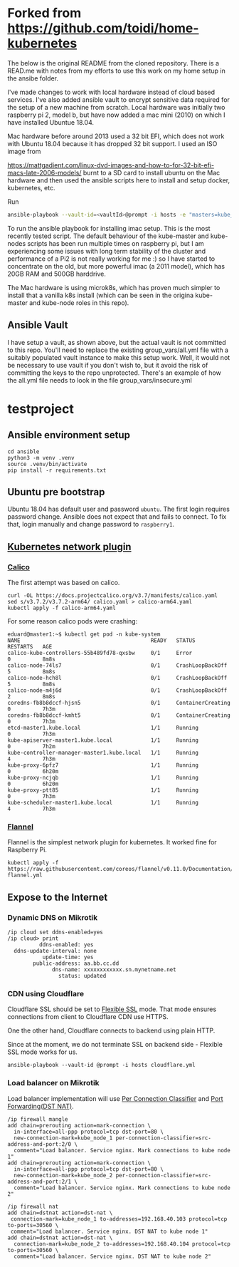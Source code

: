 # Forked from https://github.com/toidi/home-kubernetes

The below is the original README from the cloned repository.  There is a READ.me with notes from my efforts to use this work on my home setup in the ansibe folder.

I've made changes to work with local hardware instead of cloud based services.  I've also added ansible vault to encrypt sensitive data required for the setup of a new machine from scratch.  Local hardware was initially two raspberry pi 2, model b, but have now added a mac mini (2010) on which I have installed Ubuntue 18.04.

Mac hardware before around 2013 used a 32 bit EFI, which does not work with Ubuntu 18.04 because it has dropped 32 bit support.  I used an ISO image from 

https://mattgadient.com/linux-dvd-images-and-how-to-for-32-bit-efi-macs-late-2006-models/ burnt to a SD card to install ubuntu on the Mac hardware and then used the ansible scripts here to install and setup docker, kubernetes, etc.

Run 

```bash
ansible-playbook --vault-id=<vaultId>@prompt -i hosts -e "masters=kube_imac" -e "super_user=damon" -e "ansible_ssh_user=damon" kube-imac.yml
```

To run the ansible playbook for installing imac setup. This is the most recently tested script.  The default behaviour of the kube-master and kube-nodes scripts has been run multiple times on raspberry pi, but I am experiencing some issues with long term stability of the cluster and performance of a Pi2 is not really working for me :) so I have started to concentrate on the old, but more powerful imac (a 2011 model), which has 20GB RAM and 500GB harddrive.

The Mac hardware is using microk8s, which has proven much simpler to install that a vanilla k8s install (which can be seen in the origina kube-master and kube-node roles in this repo).

## Ansible Vault

I have setup a vault, as shown above, but the actual vault is not committed to this repo.  You'll need to replace the existing group\_vars/all.yml file with a suitably populated vault instance to make this setup work.  Well, it would not be necessary to use vault if you don't wish to, but it avoid the risk of committing the keys to the repo unprotected.  There's an example of how the all.yml file needs to look in the file group_vars/insecure.yml


# testproject


## Ansible environment setup

```
cd ansible
python3 -m venv .venv
source .venv/bin/activate
pip install -r requirements.txt
```

## Ubuntu pre bootstrap

Ubuntu 18.04 has default user and password `ubuntu`. The first login requires
password change. Ansible does not expect that and fails to connect.
To fix that, login manually and change password to `raspberry1`.

## [Kubernetes network plugin][11]

### [Calico][9]

The first attempt was based on calico.

```
curl -OL https://docs.projectcalico.org/v3.7/manifests/calico.yaml
sed s/v3.7.2/v3.7.2-arm64/ calico.yaml > calico-arm64.yaml
kubectl apply -f calico-arm64.yaml
```

For some reason calico pods were crashing:

```
eduard@master1:~$ kubectl get pod -n kube-system
NAME                                         READY   STATUS              RESTARTS   AGE
calico-kube-controllers-55b489fd78-qxsbw     0/1     Error               0          8m8s
calico-node-74ls7                            0/1     CrashLoopBackOff    5          8m8s
calico-node-hch8l                            0/1     CrashLoopBackOff    5          8m8s
calico-node-m4j6d                            0/1     CrashLoopBackOff    2          8m8s
coredns-fb8b8dccf-hjsn5                      0/1     ContainerCreating   0          7h3m
coredns-fb8b8dccf-kmht5                      0/1     ContainerCreating   0          7h3m
etcd-master1.kube.local                      1/1     Running             0          7h3m
kube-apiserver-master1.kube.local            1/1     Running             0          7h2m
kube-controller-manager-master1.kube.local   1/1     Running             4          7h3m
kube-proxy-6pfz7                             1/1     Running             0          6h20m
kube-proxy-ncjqb                             1/1     Running             0          6h20m
kube-proxy-ptt85                             1/1     Running             0          7h3m
kube-scheduler-master1.kube.local            1/1     Running             4          7h3m
```

### [Flannel][10]

Flannel is the simplest network plugin for kubernetes. It worked fine for Raspberry Pi.

```
kubectl apply -f https://raw.githubusercontent.com/coreos/flannel/v0.11.0/Documentation/kube-flannel.yml
```

## Expose to the Internet

### Dynamic DNS on Mikrotik

```
/ip cloud set ddns-enabled=yes
/ip cloud> print
          ddns-enabled: yes
  ddns-update-interval: none
           update-time: yes
        public-address: aa.bb.cc.dd
              dns-name: xxxxxxxxxxxx.sn.mynetname.net
                status: updated
```

### CDN using Cloudflare

Cloudflare SSL should be set to [Flexible SSL][17] mode.
That mode ensures connections from client to Cloudflare CDN use HTTPS.

One the other hand, Cloudflare connects to backend using plain HTTP.

Since at the moment, we do not terminate SSL on backend side - Flexible SSL mode
works for us.

```
ansible-playbook --vault-id @prompt -i hosts cloudflare.yml
```

### Load balancer on Mikrotik

Load balancer implementation will use [Per Connection Classifier][14] and [Port Forwarding(DST NAT)][15].

```
/ip firewall mangle
add chain=prerouting action=mark-connection \
  in-interface=all-ppp protocol=tcp dst-port=80 \
  new-connection-mark=kube_node_1 per-connection-classifier=src-address-and-port:2/0 \
  comment="Load balancer. Service nginx. Mark connections to kube node 1"
add chain=prerouting action=mark-connection \
  in-interface=all-ppp protocol=tcp dst-port=80 \
  new-connection-mark=kube_node_2 per-connection-classifier=src-address-and-port:2/1 \
  comment="Load balancer. Service nginx. Mark connections to kube node 2"

/ip firewall nat
add chain=dstnat action=dst-nat \
 connection-mark=kube_node_1 to-addresses=192.168.40.103 protocol=tcp to-ports=30560 \
 comment="Load balancer. Service nginx. DST NAT to kube node 1"
add chain=dstnat action=dst-nat \
  connection-mark=kube_node_2 to-addresses=192.168.40.104 protocol=tcp to-ports=30560 \
  comment="Load balancer. Service nginx. DST NAT to kube node 2"
```

[1]: https://wiki.ubuntu.com/ARM/RaspberryPi
[2]: https://wiki.mikrotik.com/wiki/Manual:Basic_VLAN_switching#Other_devices_with_built-in_switch_chip
[3]: https://www.digitalocean.com/community/tutorials/how-to-create-a-kubernetes-cluster-using-kubeadm-on-ubuntu-18-04
[4]: https://www.projectcalico.org/announcing-calico-v3-2/
[5]: https://medium.com/nycdev/k8s-on-pi-9cc14843d43
[6]: https://www.raspberrypi.org/forums/viewtopic.php?t=203128
[7]: https://bugs.launchpad.net/ubuntu/+source/linux-signed/+bug/1771859
[8]: https://wiki.ubuntu.com/ARM/RaspberryPi
[9]: https://www.projectcalico.org/
[10]: https://github.com/coreos/flannel
[11]: https://kubernetes.io/docs/concepts/cluster-administration/networking/
[13]: https://wiki.mikrotik.com/wiki/Load_Balancing
[14]: https://wiki.mikrotik.com/wiki/Manual:PCC
[15]: https://wiki.mikrotik.com/wiki/Manual:IP/Firewall/NAT
[16]: https://wiki.mikrotik.com/wiki/Manual:IP/Cloud
[17]: https://www.cloudflare.com/ssl/
[18]: https://www.linode.com/docs/applications/containers/how-to-deploy-nginx-on-a-kubernetes-cluster/
